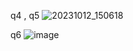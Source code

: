 q4 , q5 
![20231012_150618](https://github.com/priyanshujiiii/ID5030_Machine_Learning_for_Engineering_And_Application/assets/89120960/0f22f756-e383-4042-8dc9-80e9d5f01651)

q6
![image](https://github.com/priyanshujiiii/ID5030_Machine_Learning_for_Engineering_And_Application/assets/89120960/8f26b504-bef2-4b54-81e0-9f02be276fef)
